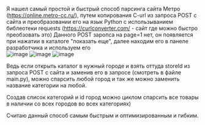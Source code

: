 Я нашел самый простой и быстрый способ парсинга сайта Метро (https://online.metro-cc.ru/), путем копирования C-url из запроса POST с сайта и преобразовании его на язык Python с использыванием библеотеки requests (https://curlconverter.com/  - сайт где можно быстро преобзовать это)
Данного POST заропса на page=1 нет, он появляется при нажатии в каталоге "показать еще", далее находим его в панеле разработчика и используем его  
![image](https://github.com/arttemtim/tima_holl/assets/117145840/99bd0a5e-0d52-477a-b310-68f0be773335)
![image](https://github.com/arttemtim/tima_holl/assets/117145840/63e42438-e538-4931-b49c-ebeeb71098f6)
![image](https://github.com/arttemtim/tima_holl/assets/117145840/37410ae2-77b3-487b-a95b-20405f0b642d)

Ведь если открыть каталог в нужный городе и взять оттуда storeId из запроса POST с сайта и заменив его в запросе (смотреть в файле main.py), можно спарсить любой город и так же можно заменить название категории на любой.

Создав список категорий и id город можно циклом спарсить все товары в наличии со всех городов во всех категориях)

Считаю данный способ самым быстрым и оптимизированным и гибким.
